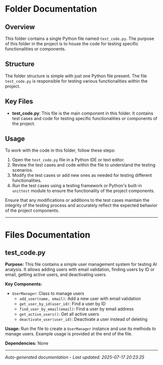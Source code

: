 # Folder Documentation

## Overview
This folder contains a single Python file named `test_code.py`. The purpose of this folder in the project is to house the code for testing specific functionalities or components.

## Structure
The folder structure is simple with just one Python file present. The file `test_code.py` is responsible for testing various functionalities within the project.

## Key Files
- **test_code.py**: This file is the main component in this folder. It contains test cases and code for testing specific functionalities or components of the project.

## Usage
To work with the code in this folder, follow these steps:
1. Open the `test_code.py` file in a Python IDE or text editor.
2. Review the test cases and code within the file to understand the testing scenarios.
3. Modify the test cases or add new ones as needed for testing different functionalities.
4. Run the test cases using a testing framework or Python's built-in `unittest` module to ensure the functionality of the project components.

Ensure that any modifications or additions to the test cases maintain the integrity of the testing process and accurately reflect the expected behavior of the project components.

---

# Files Documentation

## test_code.py

**Purpose:** This file contains a simple user management system for testing AI analysis. It allows adding users with email validation, finding users by ID or email, getting active users, and deactivating users.

**Key Components:**
- `UserManager`: Class to manage users
  - `add_user(name, email)`: Add a new user with email validation
  - `get_user_by_id(user_id)`: Find a user by ID
  - `find_user_by_email(email)`: Find a user by email address
  - `get_active_users()`: Get all active users
  - `deactivate_user(user_id)`: Deactivate a user instead of deleting

**Usage:** Run the file to create a `UserManager` instance and use its methods to manage users. Example usage is provided at the end of the file.

**Dependencies:** None

---
*Auto-generated documentation - Last updated: 2025-07-17 20:23:25*
